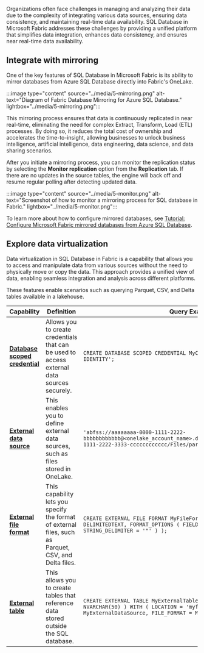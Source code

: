 Organizations often face challenges in managing and analyzing their data due to the complexity of integrating various data sources, ensuring data consistency, and maintaining real-time data availability. SQL Database in Microsoft Fabric addresses these challenges by providing a unified platform that simplifies data integration, enhances data consistency, and ensures near real-time data availability.

## Integrate with mirroring

One of the key features of SQL Database in Microsoft Fabric is its ability to mirror databases from Azure SQL Database directly into Fabric's OneLake. 

:::image type="content" source="../media/5-mirroring.png" alt-text="Diagram of Fabric Database Mirroring for Azure SQL Database." lightbox="../media/5-mirroring.png":::

This mirroring process ensures that data is continuously replicated in near real-time, eliminating the need for complex Extract, Transform, Load (ETL) processes. By doing so, it reduces the total cost of ownership and accelerates the time-to-insight, allowing businesses to unlock business intelligence, artificial intelligence, data engineering, data science, and data sharing scenarios.

After you initiate a mirroring process, you can monitor the replication status by selecting the **Monitor replication** option from the **Replication** tab. If there are no updates in the source tables, the engine will back off and resume regular polling after detecting updated data.

:::image type="content" source="../media/5-monitor.png" alt-text="Screenshot of how to monitor a mirroring process for SQL database in Fabric." lightbox="../media/5-monitor.png":::

To learn more about how to configure mirrored databases, see [Tutorial: Configure Microsoft Fabric mirrored databases from Azure SQL Database](/fabric/database/mirrored-database/azure-sql-database-tutorial?azure-portal=true).

## Explore data virtualization

Data virtualization in SQL Database in Fabric is a capability that allows you to access and manipulate data from various sources without the need to physically move or copy the data. This approach provides a unified view of data, enabling seamless integration and analysis across different platforms.

These features enable scenarios such as querying Parquet, CSV, and Delta tables available in a lakehouse.

| Capability | Definition | Query Example |
|---------|-------------|---------------|
| [**Database scoped credential**](/sql/t-sql/statements/create-database-scoped-credential-transact-sql?azure-portal=true) | Allows you to create credentials that can be used to access external data sources securely. | ```CREATE DATABASE SCOPED CREDENTIAL MyCredential WITH IDENTITY = 'USER IDENTITY'; ``` |
| [**External data source**](/sql/t-sql/statements/create-external-data-source-transact-sql?azure-portal=true) | This enables you to define external data sources, such as files stored in OneLake. | ```'abfss://aaaaaaaa-0000-1111-2222-bbbbbbbbbbbb@<onelake_account_name>.dfs.fabric.microsoft.com/bbbbbbbb-1111-2222-3333-cccccccccccc/Files/parquet/data1.parquet'; ``` |
| [**External file format**](/sql/t-sql/statements/create-external-file-format-transact-sql?azure-portal=true) | This capability lets you specify the format of external files, such as Parquet, CSV, and Delta files. | ```CREATE EXTERNAL FILE FORMAT MyFileFormat WITH ( FORMAT_TYPE = DELIMITEDTEXT, FORMAT_OPTIONS ( FIELD_TERMINATOR = ',', STRING_DELIMITER = '"' ) ); ``` |
| [**External table**](/sql/t-sql/statements/create-external-table-transact-sql?azure-portal=true) | This allows you to create tables that reference data stored outside the SQL database. | ```CREATE EXTERNAL TABLE MyExternalTable ( Column1 INT, Column2 NVARCHAR(50) ) WITH ( LOCATION = 'myfolder/myfile.csv', DATA_SOURCE = MyExternalDataSource, FILE_FORMAT = MyFileFormat ); ``` |
